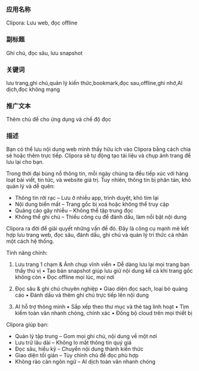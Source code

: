 






### 应用名称
Clipora: Lưu web, đọc offline


### 副标题
Ghi chú, đọc sâu, lưu snapshot



### 关键词
lưu trang,ghi chú,quản lý kiến thức,bookmark,đọc sau,offline,ghi nhớ,AI dịch,đọc không mạng

### 推广文本
Thêm chủ đề cho ứng dụng và chế độ đọc



### 描述
Bạn có thể lưu nội dung web mình thấy hữu ích vào Clipora bằng cách chia sẻ hoặc thêm trực tiếp. Clipora sẽ tự động tạo tài liệu và chụp ảnh trang để lưu lại cho bạn.

Trong thời đại bùng nổ thông tin, mỗi ngày chúng ta đều tiếp xúc với hàng loạt bài viết, tin tức, và website giá trị. Tuy nhiên, thông tin bị phân tán, khó quản lý và dễ quên:
- Thông tin rời rạc – Lưu ở nhiều app, trình duyệt, khó tìm lại
- Nội dung biến mất – Trang gốc bị xoá hoặc không thể truy cập
- Quảng cáo gây nhiễu – Không thể tập trung đọc
- Không thể ghi chú – Thiếu công cụ để đánh dấu, làm nổi bật nội dung

Clipora ra đời để giải quyết những vấn đề đó. Đây là công cụ mạnh mẽ kết hợp lưu trang web, đọc sâu, đánh dấu, ghi chú và quản lý tri thức cá nhân một cách hệ thống.

Tính năng chính:
1. Lưu trang 1 chạm & Ảnh chụp vĩnh viễn
• Dễ dàng lưu lại mọi trang bạn thấy thú vị
• Tạo bản snapshot giúp lưu giữ nội dung kể cả khi trang gốc không còn
• Đọc offline mọi lúc, mọi nơi

2. Đọc sâu & ghi chú chuyên nghiệp
• Giao diện đọc sạch, loại bỏ quảng cáo
• Đánh dấu và thêm ghi chú trực tiếp lên nội dung

3. AI hỗ trợ thông minh
• Sắp xếp theo thư mục và thẻ tag linh hoạt
• Tìm kiếm toàn văn nhanh chóng, chính xác
• Đồng bộ cloud trên mọi thiết bị

Clipora giúp bạn:
- Quản lý tập trung – Gom mọi ghi chú, nội dung về một nơi
- Lưu trữ lâu dài – Không lo mất thông tin quý giá
- Đọc sâu, hiểu kỹ – Chuyển nội dung thành kiến thức
- Giao diện tối giản – Tùy chỉnh chủ đề đọc phù hợp
- Không rào cản ngôn ngữ – AI dịch toàn văn nhanh chóng


